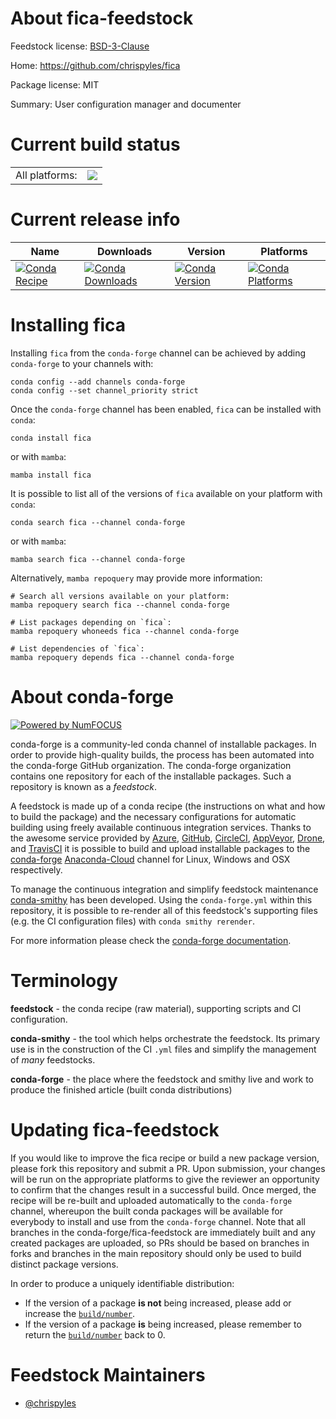 About fica-feedstock
====================

Feedstock license: [BSD-3-Clause](https://github.com/conda-forge/fica-feedstock/blob/main/LICENSE.txt)

Home: https://github.com/chrispyles/fica

Package license: MIT

Summary: User configuration manager and documenter

Current build status
====================


<table><tr><td>All platforms:</td>
    <td>
      <a href="https://dev.azure.com/conda-forge/feedstock-builds/_build/latest?definitionId=17830&branchName=main">
        <img src="https://dev.azure.com/conda-forge/feedstock-builds/_apis/build/status/fica-feedstock?branchName=main">
      </a>
    </td>
  </tr>
</table>

Current release info
====================

| Name | Downloads | Version | Platforms |
| --- | --- | --- | --- |
| [![Conda Recipe](https://img.shields.io/badge/recipe-fica-green.svg)](https://anaconda.org/conda-forge/fica) | [![Conda Downloads](https://img.shields.io/conda/dn/conda-forge/fica.svg)](https://anaconda.org/conda-forge/fica) | [![Conda Version](https://img.shields.io/conda/vn/conda-forge/fica.svg)](https://anaconda.org/conda-forge/fica) | [![Conda Platforms](https://img.shields.io/conda/pn/conda-forge/fica.svg)](https://anaconda.org/conda-forge/fica) |

Installing fica
===============

Installing `fica` from the `conda-forge` channel can be achieved by adding `conda-forge` to your channels with:

```
conda config --add channels conda-forge
conda config --set channel_priority strict
```

Once the `conda-forge` channel has been enabled, `fica` can be installed with `conda`:

```
conda install fica
```

or with `mamba`:

```
mamba install fica
```

It is possible to list all of the versions of `fica` available on your platform with `conda`:

```
conda search fica --channel conda-forge
```

or with `mamba`:

```
mamba search fica --channel conda-forge
```

Alternatively, `mamba repoquery` may provide more information:

```
# Search all versions available on your platform:
mamba repoquery search fica --channel conda-forge

# List packages depending on `fica`:
mamba repoquery whoneeds fica --channel conda-forge

# List dependencies of `fica`:
mamba repoquery depends fica --channel conda-forge
```


About conda-forge
=================

[![Powered by
NumFOCUS](https://img.shields.io/badge/powered%20by-NumFOCUS-orange.svg?style=flat&colorA=E1523D&colorB=007D8A)](https://numfocus.org)

conda-forge is a community-led conda channel of installable packages.
In order to provide high-quality builds, the process has been automated into the
conda-forge GitHub organization. The conda-forge organization contains one repository
for each of the installable packages. Such a repository is known as a *feedstock*.

A feedstock is made up of a conda recipe (the instructions on what and how to build
the package) and the necessary configurations for automatic building using freely
available continuous integration services. Thanks to the awesome service provided by
[Azure](https://azure.microsoft.com/en-us/services/devops/), [GitHub](https://github.com/),
[CircleCI](https://circleci.com/), [AppVeyor](https://www.appveyor.com/),
[Drone](https://cloud.drone.io/welcome), and [TravisCI](https://travis-ci.com/)
it is possible to build and upload installable packages to the
[conda-forge](https://anaconda.org/conda-forge) [Anaconda-Cloud](https://anaconda.org/)
channel for Linux, Windows and OSX respectively.

To manage the continuous integration and simplify feedstock maintenance
[conda-smithy](https://github.com/conda-forge/conda-smithy) has been developed.
Using the ``conda-forge.yml`` within this repository, it is possible to re-render all of
this feedstock's supporting files (e.g. the CI configuration files) with ``conda smithy rerender``.

For more information please check the [conda-forge documentation](https://conda-forge.org/docs/).

Terminology
===========

**feedstock** - the conda recipe (raw material), supporting scripts and CI configuration.

**conda-smithy** - the tool which helps orchestrate the feedstock.
                   Its primary use is in the construction of the CI ``.yml`` files
                   and simplify the management of *many* feedstocks.

**conda-forge** - the place where the feedstock and smithy live and work to
                  produce the finished article (built conda distributions)


Updating fica-feedstock
=======================

If you would like to improve the fica recipe or build a new
package version, please fork this repository and submit a PR. Upon submission,
your changes will be run on the appropriate platforms to give the reviewer an
opportunity to confirm that the changes result in a successful build. Once
merged, the recipe will be re-built and uploaded automatically to the
`conda-forge` channel, whereupon the built conda packages will be available for
everybody to install and use from the `conda-forge` channel.
Note that all branches in the conda-forge/fica-feedstock are
immediately built and any created packages are uploaded, so PRs should be based
on branches in forks and branches in the main repository should only be used to
build distinct package versions.

In order to produce a uniquely identifiable distribution:
 * If the version of a package **is not** being increased, please add or increase
   the [``build/number``](https://docs.conda.io/projects/conda-build/en/latest/resources/define-metadata.html#build-number-and-string).
 * If the version of a package **is** being increased, please remember to return
   the [``build/number``](https://docs.conda.io/projects/conda-build/en/latest/resources/define-metadata.html#build-number-and-string)
   back to 0.

Feedstock Maintainers
=====================

* [@chrispyles](https://github.com/chrispyles/)

